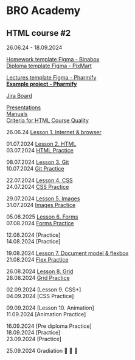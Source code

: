 # BRO Academy 

## HTML course #2

26.06.24 - 18.09.2024

[Homework template Figma - Binabox](https://www.figma.com/design/jqIedRSOsKC20T9QeDDNdL/BinaBox-UI-KIT?m=auto&t=gBzlUoU5MRyDe3QY-6) <br />
[Diploma template Figma - PixMart](https://www.figma.com/design/7HK7TzghZnR3ZhxB18Rrox/PixMart---Website-UI-Figma?m=auto&t=NJEjEybOi163nD7Z-6)  <br />

[Lectures template Figma - Pharmify](https://www.figma.com/design/auFieaBExddBH3NrBBcx2N/Pharmify-UI-KIT?t=gBzlUoU5MRyDe3QY-1) <br />
**[Example project - Pharmify](https://github.com/broacademy/pharmify)**<br />

[Jira Board](https://bro-academy.atlassian.net/jira/core/projects/BAHC2/board) <br />

[Presentations](presentations) <br />
[Manuals](manuals)  <br />
[Criteria for HTML Course Quality](criteria.md)  <br />

26.06.24 [Lesson 1. Internet & browser](lesson-1.md)  <br />
  
01.07.2024 [Lesson 2. HTML](lesson-2.md) <br />
03.07.2024 [HTML Practice](practice/practice-2.pdf) <br />
  
08.07.2024 [Lesson 3. Git](lesson-3.md)  <br />
10.07.2024 [Git Practice](practice/practice-3.pdf) <br />
<!-- (lesson-3.md)  -->
22.07.2024 [Lesson 4. CSS](lesson-4.md) <br />
24.07.2024 [CSS Practice](practice/practice-4.pdf)<br />
<!-- (lesson-4.md) -->
29.07.2024 [Lesson 5. Images](lesson-5.md)  <br />
31.07.2024 [Images Practice](practice/practice-5.pdf)  <br />
<!-- (lesson-5.md)  -->
05.08.2025 [Lesson 6. Forms](lesson-6.md) <br />
07.08.2024 [Forms Practice](https://codepen.io/broacademy/pen/dyBRzjZ)  <br />
<!-- (lesson-6.md)  -->
12.08.2024 [Practice]  <br />
14.08.2024 [Practice] <br />
 
19.08.2024 [Lesson 7. Document model & flexbox](lesson-7.md) <br />
21.08.2024 [Flex Practice](practice/practice-7.pdf) <br />
<!-- (lesson-7.md) -->
26.08.2024 [Lesson 8. Grid](lesson-8.md) <br />
28.08.2024 [Grid Practice](practice/practice-8.pdf) <br />
<!-- (lesson-8.md)  -->
02.09.2024 [Lesson 9. CSS+]  <br />
04.09.2024 [CSS Practice]  <br />
<!-- (lesson-9.md)  -->
09.09.2024 [Lesson 10. Animation]<br />
11.09.2024 [Animation Practice]<br />
<!-- (lesson-10.md)  -->
16.09.2024 [Pre diploma Practice]<br />
18.09.2024 [Practice] <br />
23.09.2024 [Practice]<br />
<!-- (pre-final-practise.md) -->
25.09.2024 Gradiation :tada: :tada: :tada: <br />
<!-- (final.md)  -->
